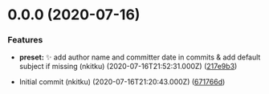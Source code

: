 # 0.0.0 (2020-07-16)


### Features

* **preset:** :sparkles: add author name and committer date in commits & add default subject if missing (nkitku) (2020-07-16T21:52:31.000Z) ([217e9b3](https://github.com/nkitku/nk-changelog-gen/commit/217e9b32ff9cc9d2e76c40bef9ba728cd1f79c03))


* Initial commit (nkitku) (2020-07-16T21:20:43.000Z) ([671766d](https://github.com/nkitku/nk-changelog-gen/commit/671766d78ab1f14cdcea4fd1b10620654fcce390))



